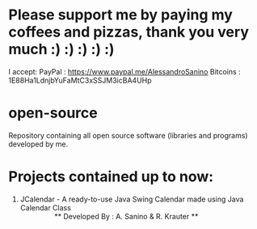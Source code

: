 # Please support me by paying my coffees and pizzas, thank you very much :) :) :) :) :)
I accept:
PayPal   : https://www.paypal.me/AlessandroSanino
Bitcoins : 1E88Ha1LdnjbYuFaMtC3xSSJM3icBA4UHp 

# open-source
Repository containing all open source software (libraries and programs) developed by me.

# Projects contained up to now:

1. JCalendar - A ready-to-use Java Swing Calendar made using Java Calendar Class <br>
&nbsp;&nbsp;&nbsp;&nbsp;&nbsp;&nbsp;&nbsp;&nbsp;&nbsp;&nbsp;&nbsp;&nbsp;&nbsp;&nbsp;&nbsp;&nbsp;&nbsp;** Developed By : A. Sanino & R. Krauter **
